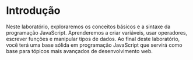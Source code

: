 # Introdução

Neste laboratório, exploraremos os conceitos básicos e a sintaxe da programação JavaScript. Aprenderemos a criar variáveis, usar operadores, escrever funções e manipular tipos de dados. Ao final deste laboratório, você terá uma base sólida em programação JavaScript que servirá como base para tópicos mais avançados de desenvolvimento web.
